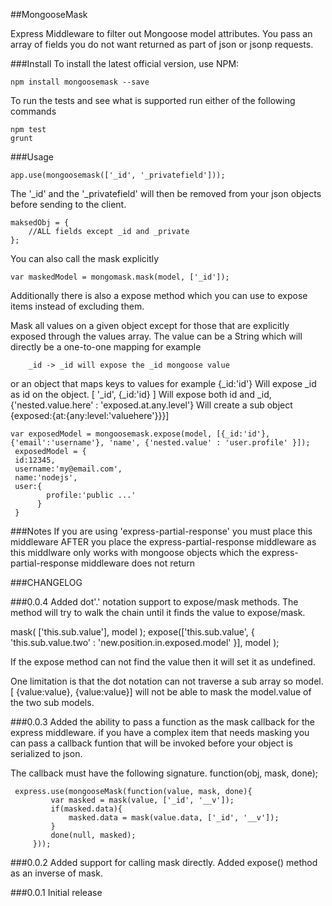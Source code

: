 ##MongooseMask

Express Middleware to filter out Mongoose model attributes.
You pass an array of fields you do not want returned as part of
json or jsonp requests.

###Install
To install the latest official version, use NPM:

    npm install mongoosemask --save

To run the tests and see what is supported run either of the following commands

    npm test
    grunt

###Usage

    app.use(mongoosemask(['_id', '_privatefield']));

The '_id' and the '_privatefield' will then be removed from your json objects before sending to the
client.

    maksedObj = {
        //ALL fields except _id and _private
    };

You can also call the mask explicitly

    var maskedModel = mongomask.mask(model, ['_id']);

Additionally there is also a expose method which you can use to expose items instead of excluding them.

Mask all values on a given object except for those that
are explicitly exposed through the values array. The value
can be a String which will directly be a one-to-one mapping
for example

        _id -> _id will expose the _id mongoose value

or an object that maps keys to values
for example
    {_id:'id'}
    Will expose _id as id on the object.
    [ '_id', {_id:'id} ]
    Will expose both id and _id,
     {'nested.value.here' : 'exposed.at.any.level'}
     Will create a sub object {exposed:{at:{any:level:'valuehere'}}}]

    var exposedModel = mongoosemask.expose(model, [{_id:'id'}, {'email':'username'}, 'name', {'nested.value' : 'user.profile' }]);
     exposedModel = {
     id:12345,
     username:'my@email.com',
     name:'nodejs',
     user:{
            profile:'public ...'
          }
     }


###Notes
If you are using 'express-partial-response' you must place this middleware
AFTER you place the express-partial-response middleware as this middlware only works
with mongoose objects which the express-partial-response middleware does not return

###CHANGELOG

###0.0.4
Added dot'.' notation support to expose/mask methods. The method will try to walk the
chain until it finds the value to expose/mask.

mask( ['this.sub.value'], model );
expose(['this.sub.value', { 'this.sub.value.two' : 'new.position.in.exposed.model' }], model );

If the expose method can not find the value then it will set it as undefined.

One limitation is that the dot notation can not traverse a sub array so model.[ {value:value}, {value:value}]
will not be able to mask the model.value of the two sub models.

###0.0.3
Added the ability to pass a function as the mask callback for the express middleware.
if you have a complex item that needs masking  you can pass a
callback funtion that will be invoked before your object is serialized to json.

 The callback must have the following signature.
 function(obj, mask, done);

     express.use(mongooseMask(function(value, mask, done){
             var masked = mask(value, ['_id', '__v']);
             if(masked.data){
                 masked.data = mask(value.data, ['_id', '__v']);
             }
             done(null, masked);
         }));


###0.0.2
Added support for calling mask directly.
Added expose() method as an inverse of mask.
 
###0.0.1
Initial release